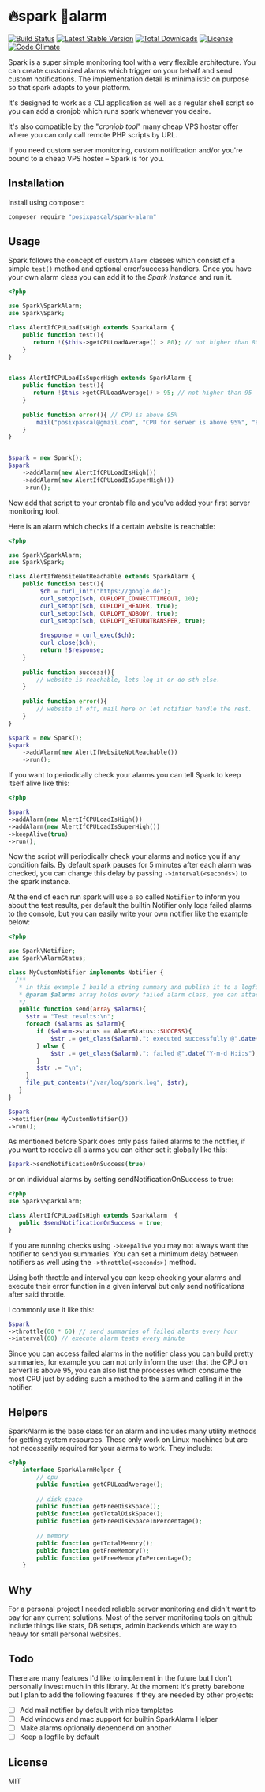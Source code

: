 # 🔥spark 🚨alarm

[![Build Status](https://travis-ci.org/posixpascal/spark-alarm.svg?branch=master)](https://travis-ci.org/posixpascal/spark-alarm)
[![Latest Stable Version](https://poser.pugx.org/posixpascal/spark-alarm/v/stable)](https://packagist.org/packages/posixpascal/spark-alarm)
[![Total Downloads](https://poser.pugx.org/posixpascal/spark-alarm/downloads)](https://packagist.org/packages/posixpascal/spark-alarm)
[![License](https://poser.pugx.org/posixpascal/spark-alarm/license)](https://packagist.org/packages/posixpascal/spark-alarm)
[![Code Climate](https://codeclimate.com/github/posixpascal/spark-alarm/badges/gpa.svg)](https://codeclimate.com/github/posixpascal/spark-alarm)

Spark is a super simple monitoring tool with a very flexible architecture.
You can create customized alarms which trigger on your behalf and send custom notifications.
The implementation detail is minimalistic on purpose so that spark adapts to your platform.

It's designed to work as a CLI application as well as a regular shell script so you can add a
cronjob which runs spark whenever you desire.

It's also compatible by the "*cronjob tool*" many cheap VPS hoster offer where you can only
call remote PHP scripts by URL.

If you need custom server monitoring, custom notification and/or you're bound to a cheap VPS hoster – Spark is for you.


## Installation

Install using composer:
```bash 
composer require "posixpascal/spark-alarm"
```

## Usage

Spark follows the concept of custom `Alarm` classes which consist of a simple `test()` method and optional error/success handlers.
Once you have your own alarm class you can add it to the *Spark Instance* and run it.

```php
<?php

use Spark\SparkAlarm;
use Spark\Spark;

class AlertIfCPULoadIsHigh extends SparkAlarm {
    public function test(){
       return !($this->getCPULoadAverage() > 80); // not higher than 80
    }
}


class AlertIfCPULoadIsSuperHigh extends SparkAlarm {
    public function test(){
       return !$this->getCPULoadAverage() > 95; // not higher than 95
    }
    
    public function error(){ // CPU is above 95%
        mail("posixpascal@gmail.com", "CPU for server is above 95%", "Be aware, your CPU resources are low...");
    }
}


$spark = new Spark();
$spark
    ->addAlarm(new AlertIfCPULoadIsHigh())
    ->addAlarm(new AlertIfCPULoadIsSuperHigh())
    ->run();
```

Now add that script to your crontab file and you've added your first server monitoring tool.

Here is an alarm which checks if a certain website is reachable:


```php
<?php

use Spark\SparkAlarm;
use Spark\Spark;

class AlertIfWebsiteNotReachable extends SparkAlarm {
    public function test(){
         $ch = curl_init("https://google.de");
         curl_setopt($ch, CURLOPT_CONNECTTIMEOUT, 10);
         curl_setopt($ch, CURLOPT_HEADER, true);
         curl_setopt($ch, CURLOPT_NOBODY, true);
         curl_setopt($ch, CURLOPT_RETURNTRANSFER, true);
         
         $response = curl_exec($ch);
         curl_close($ch);
         return !$response;
    }
    
    public function success(){
    	// website is reachable, lets log it or do sth else.
    }
    
    public function error(){ 
    	// website if off, mail here or let notifier handle the rest.
    }
}

$spark = new Spark();
$spark
    ->addAlarm(new AlertIfWebsiteNotReachable())
    ->run();
```


If you want to periodically check your alarms you can tell Spark to keep itself alive like this:

```php 
<?php 

$spark
->addAlarm(new AlertIfCPULoadIsHigh())
->addAlarm(new AlertIfCPULoadIsSuperHigh())
->keepAlive(true)
->run();

```
Now the script will periodically check your alarms and notice you if any condition fails. 
By default spark pauses for 5 minutes after each alarm was checked, you can change this delay by
passing `->interval(<seconds>)` to the spark instance.

At the end of each run spark will use a so called `Notifier` to inform you about the test results,
per default the builtin Notifier only logs failed alarms to the console, but you can easily write your own
notifier like the example below:

```php
<?php

use Spark\Notifier;
use Spark\AlarmStatus;

class MyCustomNotifier implements Notifier {
  /**
   * in this example I build a string summary and publish it to a logfile. 
   * @param $alarms array holds every failed alarm class, you can attach custom functions to your alarmclass as well.
   */
   public function send(array $alarms){
     $str = "Test results:\n";
     foreach ($alarms as $alarm){
        if ($alarm->status == AlarmStatus::SUCCESS){
        	$str .= get_class($alarm).": executed successfully @".date("Y-m-d H:i:s");
        } else {
        	$str .= get_class($alarm).": failed @".date("Y-m-d H:i:s");
        }
        $str .= "\n";
     }
     file_put_contents("/var/log/spark.log", $str);
   }
}

$spark
->notifier(new MyCustomNotifier())
->run();
```
As mentioned before Spark does only pass failed alarms to the notifier, if you want to receive all alarms you can either set
it globally like this:

```php
$spark->sendNotificationOnSuccess(true)
```

or on individual alarms by setting sendNotificationOnSuccess to true:
 
```php
<?php 
use Spark\SparkAlarm;

class AlertIfCPULoadIsHigh extends SparkAlarm  {
   public $sendNotificationOnSuccess = true;
}

```

If you are running checks using `->keepAlive` you may not always want the notifier to send you summaries.
You can set a minimum delay between notifiers as well using the `->throttle(<seconds>)` method.

Using both throttle and interval you can keep checking your alarms and execute their error function in a given interval
but only send notifications after said throttle.

I commonly use it like this:

```php 
$spark
->throttle(60 * 60) // send summaries of failed alerts every hour
->interval(60) // execute alarm tests every minute
```

Since you can access failed alarms in the notifier class you can build pretty summaries, for example
you can not only inform the user that the CPU on server1 is above 95, you can also list the processes
which consume the most CPU just by adding such a method to the alarm and calling it in the notifier.

## Helpers

SparkAlarm is the base class for an alarm and includes many utility methods for getting system resources.
These only work on Linux machines but are not necessarily required for your alarms to work.
They include:

```php
<?php 
    interface SparkAlarmHelper {
	    // cpu
	    public function getCPULoadAverage();
	    
	    // disk space
	    public function getFreeDiskSpace();
	    public function getTotalDiskSpace();
	    public function getFreeDiskSpaceInPercentage();
	    
	    // memory
	    public function getTotalMemory();
	    public function getFreeMemory();
	    public function getFreeMemoryInPercentage();
	}
```

## Why

For a personal project I needed reliable server monitoring and didn't want to pay for any current solutions.
Most of the server monitoring tools on github include things like stats, DB setups, admin backends which are 
way to heavy for small personal websites.

## Todo

There are many features I'd like to implement in the future but I don't personally invest much in this library.
At the moment it's pretty barebone but I plan to add the following features if they are needed by other projects:

- [ ] Add mail notifier by default with nice templates
- [ ] Add windows and mac support for builtin SparkAlarm Helper
- [ ] Make alarms optionally dependend on another
- [ ] Keep a logfile by default

## License

MIT
